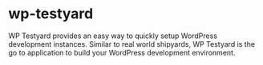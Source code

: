 # wp-testyard
WP Testyard provides an easy way to quickly setup WordPress development instances.  Similar to real world shipyards, WP Testyard is the go to application to build your WordPress development environment.
